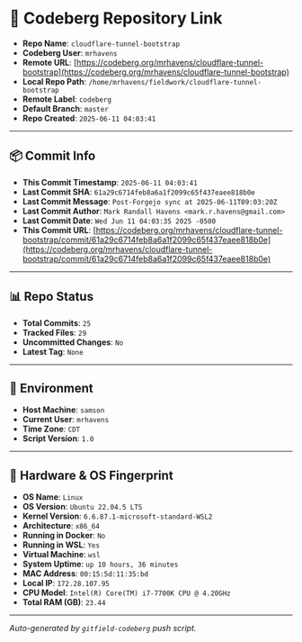 # 🔗 Codeberg Repository Link

- **Repo Name**: `cloudflare-tunnel-bootstrap`
- **Codeberg User**: `mrhavens`
- **Remote URL**: [https://codeberg.org/mrhavens/cloudflare-tunnel-bootstrap](https://codeberg.org/mrhavens/cloudflare-tunnel-bootstrap)
- **Local Repo Path**: `/home/mrhavens/fieldwork/cloudflare-tunnel-bootstrap`
- **Remote Label**: `codeberg`
- **Default Branch**: `master`
- **Repo Created**: `2025-06-11 04:03:41`

---

## 📦 Commit Info

- **This Commit Timestamp**: `2025-06-11 04:03:41`
- **Last Commit SHA**: `61a29c6714feb8a6a1f2099c65f437eaee818b0e`
- **Last Commit Message**: `Post-Forgejo sync at 2025-06-11T09:03:20Z`
- **Last Commit Author**: `Mark Randall Havens <mark.r.havens@gmail.com>`
- **Last Commit Date**: `Wed Jun 11 04:03:35 2025 -0500`
- **This Commit URL**: [https://codeberg.org/mrhavens/cloudflare-tunnel-bootstrap/commit/61a29c6714feb8a6a1f2099c65f437eaee818b0e](https://codeberg.org/mrhavens/cloudflare-tunnel-bootstrap/commit/61a29c6714feb8a6a1f2099c65f437eaee818b0e)

---

## 📊 Repo Status

- **Total Commits**: `25`
- **Tracked Files**: `29`
- **Uncommitted Changes**: `No`
- **Latest Tag**: `None`

---

## 🧭 Environment

- **Host Machine**: `samson`
- **Current User**: `mrhavens`
- **Time Zone**: `CDT`
- **Script Version**: `1.0`

---

## 🧬 Hardware & OS Fingerprint

- **OS Name**: `Linux`
- **OS Version**: `Ubuntu 22.04.5 LTS`
- **Kernel Version**: `6.6.87.1-microsoft-standard-WSL2`
- **Architecture**: `x86_64`
- **Running in Docker**: `No`
- **Running in WSL**: `Yes`
- **Virtual Machine**: `wsl`
- **System Uptime**: `up 10 hours, 36 minutes`
- **MAC Address**: `00:15:5d:11:35:bd`
- **Local IP**: `172.28.107.95`
- **CPU Model**: `Intel(R) Core(TM) i7-7700K CPU @ 4.20GHz`
- **Total RAM (GB)**: `23.44`

---

_Auto-generated by `gitfield-codeberg` push script._
